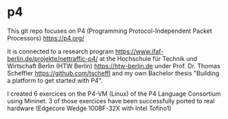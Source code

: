 # p4
This git repo focuses on P4 (Programming Protocol-Independent Packet Processors) https://p4.org/

It is connected to a research program https://www.ifaf-berlin.de/projekte/nettraffic-p4/ at the Hochschule für Technik und Wirtschaft Berlin (HTW Berlin) https://htw-berlin.de under Prof. Dr. Thomas Scheffler https://github.com/tscheffl and my own Bachelor thesis "Building a platform to get started with P4".

I created 6 exercices on the P4-VM (Linux) of the P4 Language Consortium using Mininet.
3 of those exercices have been successfully ported to real hardware (Edgecore Wedge 100BF-32X with Intel Tofino1)

